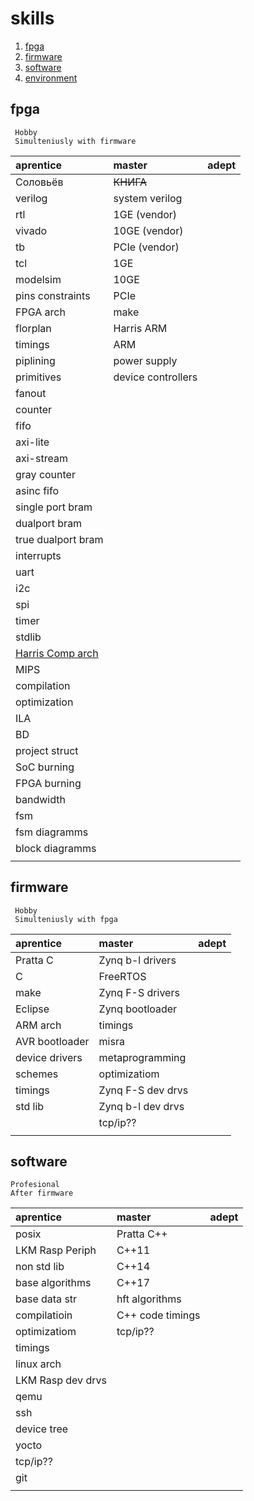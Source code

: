# skills

1.  [fpga](#fpga)
2.  [firmware](#firmware)
3.  [software](#software)
4.  [environment](#environment)

## fpga
     
     Hobby
     Simulteniusly with firmware

| aprentice          | master             | adept              |
| :---               | :---               | :---               |
| Соловьёв           | ~~КНИГА~~          |                    |
| verilog            | system verilog     |                    |
| rtl                | 1GE (vendor)       |                    |
| vivado             | 10GE (vendor)      |                    |
| tb                 | PCIe (vendor)      |                    |
| tcl                | 1GE                |                    |
| modelsim           | 10GE               |                    |
| pins constraints   | PCIe               |                    |
| FPGA arch          | make               |                    |
| florplan           | Harris ARM         |                    |
| timings            | ARM                |                    |
| piplining          | power supply       |                    |
| primitives         | device controllers |                    |
| fanout             |                    |                    |
| counter            |                    |                    |
| fifo               |                    |                    |
| axi-lite           |                    |                    |
| axi-stream         |                    |                    |
| gray counter       |                    |                    |
| asinc fifo         |                    |                    |
| single port bram   |                    |                    |
| dualport bram      |                    |                    |
| true dualport bram |                    |                    |
| interrupts         |                    |                    |
| uart               |                    |                    |
| i2c                |                    |                    |
| spi                |                    |                    |
| timer              |                    |                    |
| stdlib             |                    |                    |
| <ins>Harris Comp arch</ins>   |                    |                    |
| MIPS               |                    |                    |
| compilation        |                    |                    |
| optimization       |                    |                    |
| ILA                |                    |                    |
| BD                 |                    |                    |
| project struct     |                    |                    |
| SoC burning        |                    |                    |
| FPGA burning       |                    |                    |
| bandwidth          |                    |                    |
| fsm                |                    |                    |
| fsm diagramms      |                    |                    |
| block diagramms    |                    |                    |
|                    |                    |                    |

## firmware

     Hobby
     Simulteniusly with fpga

| aprentice          | master             | adept              |
| :---               | :---               | :---               |
| Pratta C           | Zynq b-l drivers   |                    |
| C                  | FreeRTOS           |                    |
| make               | Zynq F-S drivers   |                    |
| Eclipse            | Zynq bootloader    |                    |
| ARM arch           | timings            |                    |
| AVR bootloader     | misra              |                    |
| device drivers     | metaprogramming    |                    |
| schemes            | optimizatiom       |                    |
| timings            | Zynq F-S dev drvs  |                    |
| std lib            | Zynq b-l dev drvs  |                    |
|                    | tcp/ip??           |                    |
|                    |                    |                    |

## software

    Profesional
    After firmware

| aprentice          | master             | adept              |
| :---               | :---               | :---               |
| posix              | Pratta C++         |                    |
| LKM Rasp Periph    | C++11              |                    |
| non std lib        | C++14              |                    |
| base algorithms    | C++17              |                    |
| base data str      | hft algorithms     |                    |
| compilatioin       | C++ code timings   |                    |
| optimizatiom       | tcp/ip??           |                    |
| timings            |                    |                    |
| linux arch         |                    |                    |
| LKM Rasp dev drvs  |                    |                    |
| qemu               |                    |                    |
| ssh                |                    |                    |
| device tree        |                    |                    |
| yocto              |                    |                    |
| tcp/ip??           |                    |                    |
| git                |                    |                    |
|                    |                    |                    |